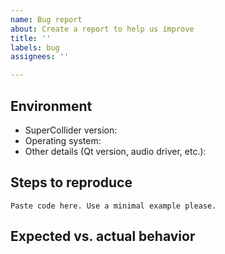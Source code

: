 ```yaml
---
name: Bug report
about: Create a report to help us improve
title: ''
labels: bug
assignees: ''

---
```


<!-- Please see CONTRIBUTING.md for guidelines. -->

## Environment

* SuperCollider version:
* Operating system:
* Other details (Qt version, audio driver, etc.):

## Steps to reproduce

```supercollider
Paste code here. Use a minimal example please.
```

## Expected vs. actual behavior

<!-- Paste error messages in entirety. Use gist if very long. -->
<!-- If SC crashed, see CONTRIBUTING.md for how to make a crash report. -->
